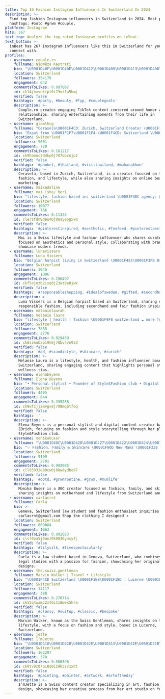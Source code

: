 ```yaml
---
title: Top 10 Fashion Instagram Influencers In Switzerland In 2024
description: >-
  Find top fashion Instagram influencers in Switzerland in 2024. Most popular
  hashtags: #ootd #grwm #couple.
platform: Instagram
hits: 267
text_top: Analyze the top-rated Instagram profiles on inBeat.
text_bottom: >-
  inBeat has 267 Instagram influencers like this in Switzerland for you to
  connect with.
profiles:
  - username: couple.rn
    fullname: Njomëza Kastrati
    bio: "\U0001D40F\U0001D40E\U0001D412\U0001D408\U0001D413\U0001D408\U0001D415\U0001D404 \U0001D415\U0001D408\U0001D401\U0001D404\U0001D412 \U0001D40E\U0001D40D\U0001D40B\U0001D418 Switzerland Fashion • Inspiration • Lifestyle Owner | @nkstudio.ch"
    location: Switzerland
    followers: 354170
    engagement: 642
    commentsToLikes: 0.007867
    id: ck14jhxvnkfpt0i19mtlu5hmj
    verified: false
    hashtags: '#party, #beauty, #fyp, #couplegoals'
    description: >-
      Couple.rn creates engaging TikTok content centered around humor and
      relationships, sharing entertaining moments from their life in
      Switzerland.
  - username: glamthug
    fullname: "Cerasela\U0001F4CD: Zurich, Switzerland Creator \U0001F1E8\U0001F1ED"
    bio: "Expat from \U0001F1F7\U0001F1F4-\U0001F4CD: Switzerland \U0001F1E8\U0001F1ED Travel | Fashion | Lifestyle | glamthug.com since 2012 \U0001F4DCOnline Business & Marketing"
    location: Switzerland
    followers: 9601
    engagement: 729
    commentsToLikes: 0.161217
    id: ck9hamoc3d4kp0j787qbcnjp2
    verified: false
    hashtags: '#phuket, #thailand, #visitthailand, #mahanakhon'
    description: >-
      Cerasela, based in Zurich, Switzerland, is a creator focused on travel,
      fashion, and lifestyle, while also sharing insights on online business and
      marketing.
  - username: maixadeline
    fullname: mai (she/ her)
    bio: "lifestyle, fashion based in: switzerland \U0001F48C agency: @lives_luxury"
    location: Switzerland
    followers: 10077
    engagement: 766
    commentsToLikes: 0.11333
    id: clerzfdn8deu40j08sye6g5km
    verified: false
    hashtags: '#pinterestinspired, #aesthetic, #femfeed, #pinterestaesthetic'
    description: >-
      Mai is a Swiss lifestyle and fashion influencer who shares curated content
      focused on aesthetics and personal style, collaborating with brands to
      showcase modern trends.
  - username: lunavissers
    fullname: Luna Vissers
    bio: "Belgian harpist living in Switzerland \U0001F483\U0001F3FB Using responsable fashion as an outlet\U0001F343 Secondhand/fair fashion inspo✨ Harpist @lunatheharpist\U0001F3B6"
    location: Switzerland
    followers: 3045
    engagement: 1096
    commentsToLikes: 0.286497
    id: ckf5ojnzb2ixq0j23ut9e0jwk
    verified: false
    hashtags: '#responsableshopping, #idealofsweden, #gifted, #secondhandfashion'
    description: >-
      Luna Vissers is a Belgian harpist based in Switzerland, sharing content on
      responsible fashion, including secondhand and fair fashion inspiration.
  - username: melanielaurah
    fullname: melanie laura
    bio: "lifestyle | health | fashion \U0001F9F8 switzerland ☁️ more fun on tiktok"
    location: Switzerland
    followers: 7885
    engagement: 3776
    commentsToLikes: 0.029439
    id: ck8szmubzp19k0j78bv4vo93d
    verified: false
    hashtags: '#ad, #scandistyle, #skincare, #zurich'
    description: >-
      Melanie Laura is a lifestyle, health, and fashion influencer based in
      Switzerland, sharing engaging content that highlights personal style and
      wellness tips.
  - username: elenabeyens
    fullname: Elena Beyens
    bio: "• Personal stylist • Founder of Style&Fashion club • Digital content creator & storyteller • My creative space \U0001F4CD Zürich \U0001F1E8\U0001F1ED \U0001F4E9 Business inquires"
    location: Switzerland
    followers: 4495
    engagement: 644
    commentsToLikes: 0.339288
    id: ck9wf1jj2mvgv0j788mqbtfeq
    verified: false
    hashtags: ''
    description: >-
      Elena Beyens is a personal stylist and digital content creator based in
      Zürich, focusing on fashion and style storytelling through her platform,
      Style&Fashion club.
  - username: monikabuser
    fullname: "\U0001D40C\U0001D428\U0001D427\U0001D422\U0001D424\U0001D41A \U0001D401\U0001D42E\U0001D42C\U0001D41E\U0001D42B ❥"
    bio: "✨ Fashion, Family & Skincare \U0001F90D New Mama \U0001F338 Celebrating life’s chic moments & motherhood magic \U0001F4F8 UGC Creator \U0001F4CDBasel CH & Dornbirn AT \U0001F4E9 DM for Collabs"
    location: Switzerland
    followers: 9199
    engagement: 2791
    commentsToLikes: 0.092085
    id: cll83932e89cw0j08w8ydbo87
    verified: false
    hashtags: '#ootd, #grwmroutine, #grwm, #mumlife'
    description: >-
      Monika Buser is a UGC creator focused on fashion, family, and skincare,
      sharing insights on motherhood and lifestyle from Switzerland and Austria.
  - username: carlacrnt
    fullname: Carla
    bio: >-
      Geneva, Switzerland law student and fashion enthusiast inquiries:
      carlacrnt@gmail.com Shop the clothing I designed ⬇️
    location: Switzerland
    followers: 869084
    engagement: 1663
    commentsToLikes: 0.002023
    id: clsf0pa5j9anz0k0836ynsy7j
    verified: false
    hashtags: '#lilysilk, #livespectacularly'
    description: >-
      Carla is a law student based in Geneva, Switzerland, who combines her
      legal studies with a passion for fashion, showcasing her original clothing
      designs.
  - username: the.swiss.gentleman
    fullname: Marvin Walker | Travel • Lifestyle
    bio: "\U0001F4CD Switzerland \U0001F1E8\U0001F1ED | Lucerne \U0001F3A9\U0001F454 all about fashion & style \U0001F393 MSc Computer Science \U0001F5A4 @thechicadvocate \U0001F4E9 DM for collaboration \U0001F310 Blog"
    location: Switzerland
    followers: 14117
    engagement: 388
    commentsToLikes: 0.276714
    id: ck55q4wamc2xt0i118wex5hra
    verified: false
    hashtags: '#classy, #suitup, #classic, #bespoke'
    description: >-
      Marvin Walker, known as the Swiss Gentleman, shares insights on travel and
      lifestyle, with a focus on fashion and style, based in Lucerne,
      Switzerland.
  - username: jette
    fullname: I‘mJette
    bio: "\U0001D418\U0001D428\U0001D42E\U0001D413\U0001D42E\U0001D41B\U0001D41E / \U0001D408’\U0001D426\U0001D409\U0001D41E\U0001D42D\U0001D42D\U0001D41E \U0001F319 \U0001F58C \U0001D629\U0001D62A \U0001D627\U0001D633\U0001D630\U0001D62E \U0001D62E\U0001D63A \U0001D622\U0001D633\U0001D635 \U0001D634\U0001D635\U0001D636\U0001D625\U0001D62A\U0001D630 \U0001F5BC Art, Fashion & Design “Amazing babe” - Taylor Swift about me"
    location: Switzerland
    followers: 162297
    engagement: 370
    commentsToLikes: 0.006396
    id: ck0tv9z07ai8q0i19h3zv1xdt
    verified: false
    hashtags: '#painting, #painter, #artwork, #artoftheday'
    description: >-
      I‘mJette is a Swiss content creator specializing in art, fashion, and
      design, showcasing her creative process from her art studio on YouTube.
---
```


